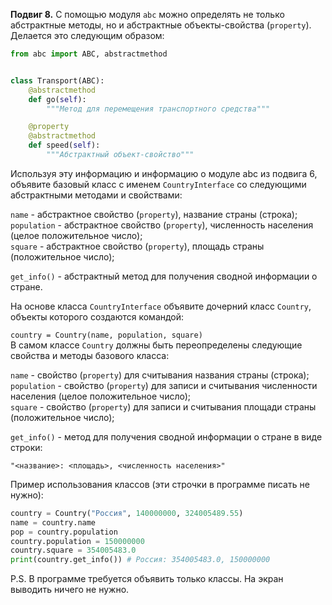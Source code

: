 **Подвиг 8.** С помощью модуля `abc` можно определять не только абстрактные методы, но и абстрактные объекты-свойства
(`property`). Делается это следующим образом:

```python
from abc import ABC, abstractmethod


class Transport(ABC):
    @abstractmethod
    def go(self):
        """Метод для перемещения транспортного средства"""

    @property
    @abstractmethod
    def speed(self):
        """Абстрактный объект-свойство"""
```

Используя эту информацию и информацию о модуле abc из подвига 6, объявите базовый класс с именем `CountryInterface` со
следующими абстрактными методами и свойствами:

`name` - абстрактное свойство (`property`), название страны (строка); \
`population` - абстрактное свойство (`property`), численность населения (целое положительное число); \
`square` - абстрактное свойство (`property`), площадь страны (положительное число);

`get_info()` - абстрактный метод для получения сводной информации о стране.

На основе класса `CountryInterface` объявите дочерний класс `Country`, объекты которого создаются командой:

`country = Country(name, population, square)` \
В самом классе `Country` должны быть переопределены следующие свойства и методы базового класса:

`name` - свойство (`property`) для считывания названия страны (строка); \
`population` - свойство (`property`) для записи и считывания численности населения (целое положительное число); \
`square` - свойство (`property`) для записи и считывания площади страны (положительное число);

`get_info()` - метод для получения сводной информации о стране в виде строки:

`"<название>: <площадь>, <численность населения>"`

Пример использования классов (эти строчки в программе писать не нужно):

```python
country = Country("Россия", 140000000, 324005489.55)
name = country.name
pop = country.population
country.population = 150000000
country.square = 354005483.0
print(country.get_info()) # Россия: 354005483.0, 150000000
```

P.S. В программе требуется объявить только классы. На экран выводить ничего не нужно.